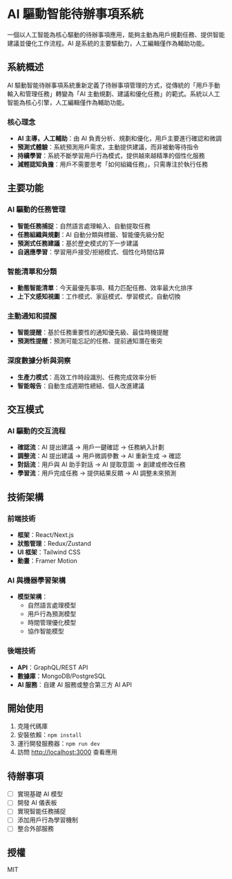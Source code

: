 # AI 驅動智能待辦事項系統

一個以人工智能為核心驅動的待辦事項應用，能夠主動為用戶規劃任務、提供智能建議並優化工作流程。AI 是系統的主要驅動力，人工編輯僅作為輔助功能。

## 系統概述

AI 驅動智能待辦事項系統重新定義了待辦事項管理的方式，從傳統的「用戶手動輸入和管理任務」轉變為「AI 主動規劃、建議和優化任務」的範式。系統以人工智能為核心引擎，人工編輯僅作為輔助功能。

### 核心理念

- **AI 主導，人工輔助**：由 AI 負責分析、規劃和優化，用戶主要進行確認和微調
- **預測式體驗**：系統預測用戶需求，主動提供建議，而非被動等待指令
- **持續學習**：系統不斷學習用戶行為模式，提供越來越精準的個性化服務
- **減輕認知負擔**：用戶不需要思考「如何組織任務」，只需專注於執行任務

## 主要功能

### AI 驅動的任務管理

- **智能任務捕捉**：自然語言處理輸入、自動提取任務
- **任務組織與規劃**：AI 自動分類與標籤、智能優先級分配
- **預測式任務建議**：基於歷史模式的下一步建議
- **自適應學習**：學習用戶接受/拒絕模式、個性化時間估算

### 智能清單和分類

- **動態智能清單**：今天最優先事項、精力匹配任務、效率最大化排序
- **上下文感知視圖**：工作模式、家庭模式、學習模式，自動切換

### 主動通知和提醒

- **智能提醒**：基於任務重要性的通知優先級、最佳時機提醒
- **預測性提醒**：預測可能忘記的任務、提前通知潛在衝突

### 深度數據分析與洞察

- **生產力模式**：高效工作時段識別、任務完成效率分析
- **智能報告**：自動生成週期性總結、個人改進建議

## 交互模式

### AI 驅動的交互流程

- **確認流**：AI 提出建議 → 用戶一鍵確認 → 任務納入計劃
- **調整流**：AI 提出建議 → 用戶微調參數 → AI 重新生成 → 確認
- **對話流**：用戶與 AI 助手對話 → AI 提取意圖 → 創建或修改任務
- **學習流**：用戶完成任務 → 提供結果反饋 → AI 調整未來預測

## 技術架構

### 前端技術

- **框架**：React/Next.js
- **狀態管理**：Redux/Zustand
- **UI 框架**：Tailwind CSS
- **動畫**：Framer Motion

### AI 與機器學習架構

- **模型架構**：
  - 自然語言處理模型
  - 用戶行為預測模型
  - 時間管理優化模型
  - 協作智能模型

### 後端技術

- **API**：GraphQL/REST API
- **數據庫**：MongoDB/PostgreSQL
- **AI 服務**：自建 AI 服務或整合第三方 AI API

## 開始使用

1. 克隆代碼庫
2. 安裝依賴：`npm install`
3. 運行開發服務器：`npm run dev`
4. 訪問 [http://localhost:3000](http://localhost:3000) 查看應用

## 待辦事項

- [ ] 實現基礎 AI 模型
- [ ] 開發 AI 儀表板
- [ ] 實現智能任務捕捉
- [ ] 添加用戶行為學習機制
- [ ] 整合外部服務

## 授權

MIT
